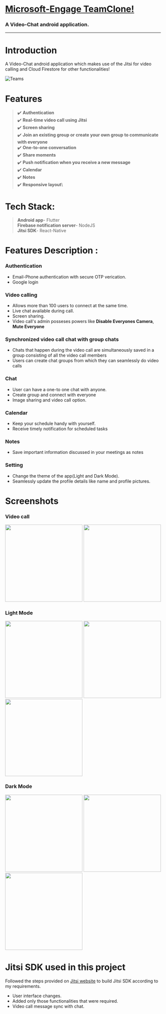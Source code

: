 # [Microsoft-Engage TeamClone!️](https://bit.ly/3hkQhmV )

### A Video-Chat android application.
-----------------------------------------------------------------------------------------------------------------------------------------------------------------------
# Introduction
A Video-Chat android application which makes use of the Jitsi for video calling and Cloud Firestore for other functionalities!  

![Teams](Screenshots/Main.png)

# Features 
> :heavy_check_mark: **Authentication**\
> :heavy_check_mark: **Real-time video call using Jitsi**\
> :heavy_check_mark: **Screen sharing**\
> :heavy_check_mark: **Join an existing group or create your own group to communicate with everyone**\
> :heavy_check_mark: **One-to-one conversation**\
> :heavy_check_mark: **Share moments**\
> :heavy_check_mark: **Push notification when you receive a new message**\
> :heavy_check_mark: **Calendar**\
> :heavy_check_mark: **Notes**\
> :heavy_check_mark: **Responsive layout**\


# Tech Stack:
> **Android app**- Flutter  
> **Firebase notification server**- NodeJS  
> **Jitsi SDK**- React-Native


# Features Description :

### Authentication
- Email-Phone authentication with secure OTP verication.
- Google login

### Video calling
- Allows more than 100 users to connect at the same time.
- Live chat available during call.
- Screen sharing.
- Video call's admin posseses powers like <b>Disable Everyones Camera</b>, <b>Mute Everyone</b>

### Synchronized video call chat with group chats
- Chats that happen during the video call are simultaneously saved in a group consisting of all the video call members
- Users can create chat groups from which they can seamlessly do video calls
### Chat  
- User can have a one-to one chat with anyone.
- Create group and connect with everyone
- Image sharing and video call option.

### Calendar
- Keep your schedule handy with yourself.
- Receive timely notification for scheduled tasks

### Notes
- Save important information discussed in your meetings as notes

### Setting
- Change the theme of the app(Light and Dark Mode).
- Seamlessly update the profile details like name and profile pictures.

# Screenshots 

### Video call
<p float="left">
  <img src="/Screenshots/video.jpg" width="250" />
  <img src="/Screenshots/video2.jpg" width="250" /> 
</p>

### Light Mode
<p float="left">
  <img src="/Screenshots/home.jpg" width="250" />
  <img src="/Screenshots/chat.jpg" width="250" /> 
  <img src="/Screenshots/task.jpg" width="250" />
</p>

### Dark Mode
<p float="left">
  <img src="/Screenshots/profile.jpg" width="250" />
  <img src="/Screenshots/message.jpg" width="250" /> 
  <img src="/Screenshots/notes.jpg" width="250" />
</p>

# Jitsi SDK used in this project

Followed the steps provided on [Jitsi website](https://jitsi.github.io/handbook/docs/dev-guide/dev-guide-android-sdk) to build Jitsi SDK according to my requirements.

- User interface changes.
- Added only those functionalities that were required.
- Video call message sync with chat.
